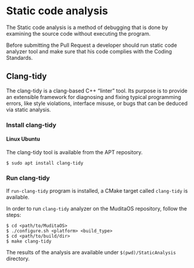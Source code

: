 # Static code analysis

The Static code analysis is a method of debugging that is done by examining the source code without executing the program.

Before submitting the Pull Request a developer should run static code analyzer tool and make sure that his code complies with the Coding Standards.

## Clang-tidy

The clang-tidy is a clang-based C++ “linter” tool. Its purpose is to provide an extensible framework for diagnosing and fixing typical programming errors, like style violations, interface misuse, or bugs that can be deduced via static analysis.

### Install clang-tidy

#### Linux Ubuntu

The clang-tidy tool is available from the APT repository.

`$ sudo apt install clang-tidy`

### Run clang-tidy

If `run-clang-tidy` program is installed, a CMake target called `clang-tidy` is available.

In order to run `clang-tidy` analyzer on the MuditaOS repository, follow the steps:
```
$ cd <path/to/MuditaOS>
$ ./configure.sh <platform> <build_type>
$ cd <path/to/build/dir>
$ make clang-tidy
```

The results of the analysis are available under `$(pwd)/StaticAnalysis` directory.
